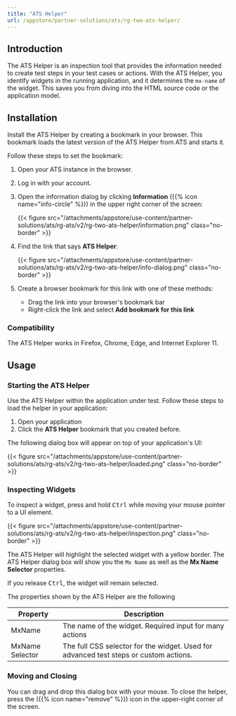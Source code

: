 ```yaml
---
title: "ATS Helper"
url: /appstore/partner-solutions/ats/rg-two-ats-helper/
---
```


## Introduction

The ATS Helper is an inspection tool that provides the information needed to create test steps in your test cases or actions. With the ATS Helper, you identify widgets in the running application, and it determines the `mx-name` of the widget. This saves you from diving into the HTML source code or the application model.

## Installation

Install the ATS Helper by creating a bookmark in your browser. This bookmark loads the latest version of the ATS Helper from ATS and starts it.

Follow these steps to set the bookmark:

1. Open your ATS instance in the browser.
2. Log in with your account.
3. Open the information dialog by clicking **Information** ({{% icon name="info-circle" %}}) in the upper right corner of the screen:

    {{< figure src="/attachments/appstore/use-content/partner-solutions/ats/rg-ats/v2/rg-two-ats-helper/information.png" class="no-border" >}}

4. Find the link that says **ATS Helper**:

    {{< figure src="/attachments/appstore/use-content/partner-solutions/ats/rg-ats/v2/rg-two-ats-helper/info-dialog.png" class="no-border" >}}

5. Create a browser bookmark for this link with one of these methods:

    * Drag the link into your browser's bookmark bar
    * Right-click the link and select **Add bookmark for this link**

### Compatibility

The ATS Helper works in Firefox, Chrome, Edge, and Internet Explorer 11.

## Usage

### Starting the ATS Helper

Use the ATS Helper within the application under test. Follow these steps to load the helper in your application:

1. Open your application
2. Click the **ATS Helper** bookmark that you created before.

The following dialog box will appear on top of your application's UI:

{{< figure src="/attachments/appstore/use-content/partner-solutions/ats/rg-ats/v2/rg-two-ats-helper/loaded.png" class="no-border" >}}

### Inspecting Widgets

To inspect a widget, press and hold <kbd>Ctrl</kbd> while moving your mouse pointer to a UI element.

{{< figure src="/attachments/appstore/use-content/partner-solutions/ats/rg-ats/v2/rg-two-ats-helper/inspection.png" class="no-border" >}}

The ATS Helper will highlight the selected widget with a yellow border. The ATS Helper dialog box will show you the `Mx Name` as well as the **Mx Name Selector** properties.

If you release <kbd>Ctrl</kbd>, the widget will remain selected.

The properties shown by the ATS Helper are the following

| Property        | Description                              |
| --------------- | ---------------------------------------- |
| MxName          | The name of the widget. Required input for many actions |
| MxName Selector | The full CSS selector for the widget. Used for advanced test steps or custom actions. |

### Moving and Closing

You can drag and drop this dialog box with your mouse. To close the helper, press the ({{% icon name="remove" %}}) icon in the upper-right corner of the screen.
